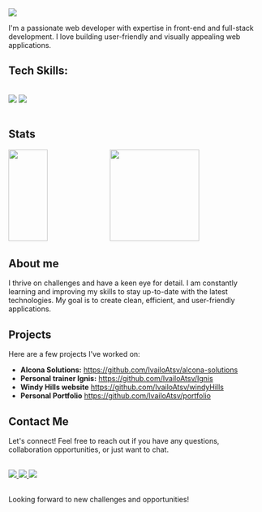
<img src="https://readme-typing-svg.herokuapp.com/?font=Roboto&size=35&center=true&vCenter=true&width=500&height=70&duration=4000&color=b06bf3&lines=Hi+There!+👋;+My+name+is+Ivaylo+Atanasov.;" />

I'm a passionate web developer with expertise in front-end and full-stack development. I love building user-friendly and visually appealing web applications.

## Tech Skills:
<br/>
<div align="left">
    <img src="https://skillicons.dev/icons?i=react,javascript,typescript,nodejs,express" />
    <img src="https://skillicons.dev/icons?i=mui,html,css,tailwind,mongodb,github,git" />
</div><br/>

## Stats
<div align="left" valign="center">

<img height="180px" width="39%" src="https://github-readme-stats.vercel.app/api/top-langs/?username=IvailoAtsv&theme=tokyonight&layout=compact" />

<img height="180px" width="59%" src="https://streak-stats.demolab.com/?user=IvailoAtsv&theme=tokyonight" />

</div>

## About me
I thrive on challenges and have a keen eye for detail. I am constantly learning and improving my skills to stay up-to-date with the latest technologies. My goal is to create clean, efficient, and user-friendly applications.

## Projects

Here are a few projects I've worked on:

- **Alcona Solutions:** https://github.com/IvailoAtsv/alcona-solutions
- **Personal trainer Ignis:** https://github.com/IvailoAtsv/Ignis
- **Windy Hills website** https://github.com/IvailoAtsv/windyHills
- **Personal Portfolio** https://github.com/IvailoAtsv/portfolio

## Contact Me

Let's connect! Feel free to reach out if you have any questions, collaboration opportunities, or just want to chat.

<br/>
  <a target="_blank" href="mailto:ivailoatanassovv@gmail.com">
    <img src="https://img.shields.io/badge/Gmail-9e9e9e?style=for-the-badge&logo=gmail&logoColor=red" />
  </a>

  <a target="_blank" href="https://www.linkedin.com/in/ivaylo-atanasov-7aa413268/" target="_blank">
    <img src="https://img.shields.io/badge/LinkedIn-0077B5?style=for-the-badge&logo=linkedin&logoColor=white" target="_blank" />
  </a>

  <a target="_blank" href="https://www.ivailo.dev" target="_blank">
     <img src="https://img.shields.io/badge/Portfolio-2f2f2f?style=for-the-badge&logo=todoist&logoColor=b06bf3" target="_blank" />
  </a><br/><br/>

Looking forward to new challenges and opportunities!
